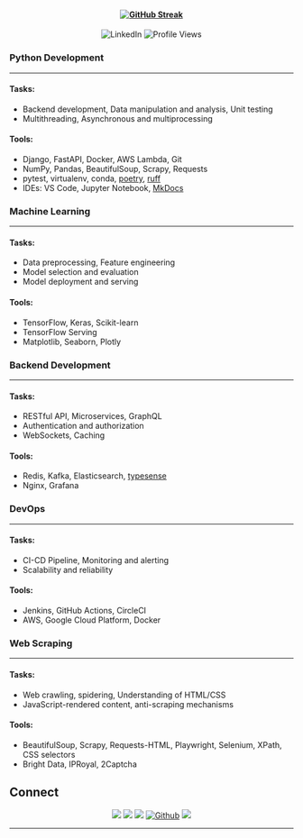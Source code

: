 
<h4 align="center"><a href="https://git.io/streak-stats"><img src="https://streak-stats.demolab.com?user=faisal-fida&theme=dark&hide_border=true" alt="GitHub Streak" /></a></h4>
<div align="center">
  <img src="https://img.shields.io/badge/-LinkedIn-0072b1?style=flat-square&logo=Linkedin&logoColor=white&link=https://www.linkedin.com/in/faisal-fida" alt="LinkedIn" />
  <img src="https://komarev.com/ghpvc/?username=faisal-fida" alt="Profile Views" />
</div>



### Python Development
---
#### Tasks:
- Backend development, Data manipulation and analysis, Unit testing
- Multithreading, Asynchronous and multiprocessing

#### Tools:
- Django, FastAPI, Docker, AWS Lambda, Git
- NumPy, Pandas, BeautifulSoup, Scrapy, Requests
- pytest, virtualenv, conda, [poetry](https://github.com/python-poetry/poetry), [ruff](https://github.com/astral-sh/ruff)
- IDEs: VS Code, Jupyter Notebook, [MkDocs](https://github.com/squidfunk/mkdocs-material)


### Machine Learning
---
#### Tasks:
- Data preprocessing, Feature engineering
- Model selection and evaluation
- Model deployment and serving

#### Tools:
- TensorFlow, Keras, Scikit-learn
- TensorFlow Serving
- Matplotlib, Seaborn, Plotly


### Backend Development
---
#### Tasks:
- RESTful API, Microservices, GraphQL
- Authentication and authorization
- WebSockets, Caching

#### Tools:
- Redis, Kafka,  Elasticsearch, [typesense](https://github.com/typesense/typesense)
- Nginx, Grafana



### DevOps
---
#### Tasks:
- CI-CD Pipeline, Monitoring and alerting
- Scalability and reliability

#### Tools:
- Jenkins, GitHub Actions, CircleCI
- AWS, Google Cloud Platform, Docker


### Web Scraping
---
#### Tasks:
- Web crawling, spidering, Understanding of HTML/CSS
- JavaScript-rendered content, anti-scraping mechanisms

#### Tools:
- BeautifulSoup, Scrapy, Requests-HTML, Playwright, Selenium, XPath, CSS selectors
- Bright Data, IPRoyal, 2Captcha



## Connect

<p align="center">
  <a href="https://www.linkedin.com/in/faisal-fida/"><img src="https://img.shields.io/badge/linkedin-%230077B5.svg?&style=for-the-badge&logo=linkedin&logoColor=white" /></a>
  <a href="https://medium.com/@faisal-fida"><img src="https://img.shields.io/badge/medium-%2312100E.svg?&style=for-the-badge&logo=medium&logoColor=white" /></a>
  <a href="https://www.instagram.com/faisalfida.4/"><img src="https://img.shields.io/badge/instagram-%23E4405F.svg?&style=for-the-badge&logo=instagram&logoColor=white" /></a>
  <a href="https://github.com/faisal-fida" target="_blank"><img alt="Github" src="https://img.shields.io/badge/GitHub-%2312100E.svg?&style=for-the-badge&logo=Github&logoColor=blue" /></a>
  <a href="https://www.facebook.com/faisal-fida.4"><img src="https://img.shields.io/badge/facebook-%231877F2.svg?&style=for-the-badge&logo=facebook&logoColor=white" /></a>
</p>

---
